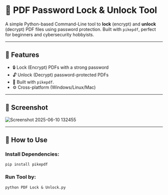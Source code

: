 # 🔐 PDF Password Lock & Unlock Tool

A simple Python-based Command-Line tool to **lock** (encrypt) and **unlock** (decrypt) PDF files using password protection. Built with `pikepdf`, perfect for beginners and cybersecurity hobbyists.

---

## 🧰 Features

- 🔒 Lock (Encrypt) PDFs with a strong password  
- 🔓 Unlock (Decrypt) password-protected PDFs    
- 🐍 Built with `pikepdf`.  
- ⚙️ Cross-platform (Windows/Linux/Mac)

---

## 📸 Screenshot

![Screenshot 2025-06-10 132455](https://github.com/user-attachments/assets/8e6bef8f-32fa-4564-8ed8-a852ec9cf30b)

---

## 🚀 How to Use

### Install Dependencies:

```In PowerShell 
pip install pikepdf
```

### Run Tool by:

```
python PDF Lock & Unlock.py
```

